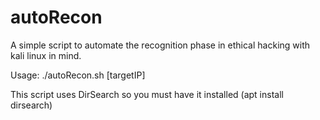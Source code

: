 # autoRecon
A simple script to automate the recognition phase in ethical hacking with kali linux in mind.

Usage: ./autoRecon.sh [targetIP]

This script uses DirSearch so you must have it installed (apt install dirsearch)
